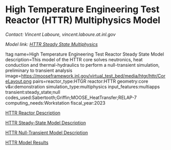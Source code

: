 # High Temperature Engineering Test Reactor (HTTR) Multiphysics Model

*Contact: Vincent Laboure, vincent.laboure.at.inl.gov*

*Model link: [HTTR Steady State Multiphysics](https://github.com/idaholab/virtual_test_bed/tree/main/htgr/httr)*

!tag name=High Temperature Engineering Test Reactor Steady State Model
     description=This model of the HTTR core solves neutronics, heat conduction and thermal-hydraulics to perform a null-transient simulation, preliminary to transient analysis
     image=https://mooseframework.inl.gov/virtual_test_bed/media/htgr/httr/CoreLayout.png
     pairs=reactor_type:HTGR
           reactor:HTTR
           geometry:core
           v&v:demonstration
           simulation_type:multiphysics
           input_features:multiapps
           transient:steady_state;null
           codes_used:Sabertooth;Griffin;MOOSE_HeatTransfer;RELAP-7
           computing_needs:Workstation
           fiscal_year:2023

[HTTR Reactor Description](httr/httr_reactor_description.md)

[HTTR Steady-State Model Description](httr/httr_steady_state_model_description.md)

[HTTR Null-Transient Model Description](httr/httr_null_transient_model_description.md)

[HTTR Model Results](httr/httr_model_results.md)
